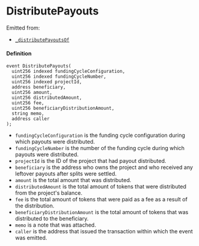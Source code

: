 # DistributePayouts

Emitted from:

* [`_distributePayoutsOf`](/dev/deprecated/v3/or-payment-terminals/or-abstract/jbpayoutredemptionpaymentterminal/write/-_distributepayoutsof.md)

#### Definition

```
event DistributePayouts(
  uint256 indexed fundingCycleConfiguration,
  uint256 indexed fundingCycleNumber,
  uint256 indexed projectId,
  address beneficiary,
  uint256 amount,
  uint256 distributedAmount,
  uint256 fee,
  uint256 beneficiaryDistributionAmount,
  string memo,
  address caller
);
```

* `fundingCycleConfiguration` is the funding cycle configuration during which payouts were distributed.
* `fundingCycleNumber` is the number of the funding cycle during which payouts were distributed.
* `projectId` is the ID of the project that had payout distributed.
* `beneficiary` is the address who owns the project and who received any leftover payouts after splits were settled.
* `amount` is the total amount that was distributed.
* `distributedAmount` is the total amount of tokens that were distributed from the project's balance.
* `fee` is the total amount of tokens that were paid as a fee as a result of the distribution.
* `beneficiaryDistributionAmount` is the total amount of tokens that was distributed to the beneficiary.
* `memo` is a note that was attached.
* `caller` is the address that issued the transaction within which the event was emitted.
